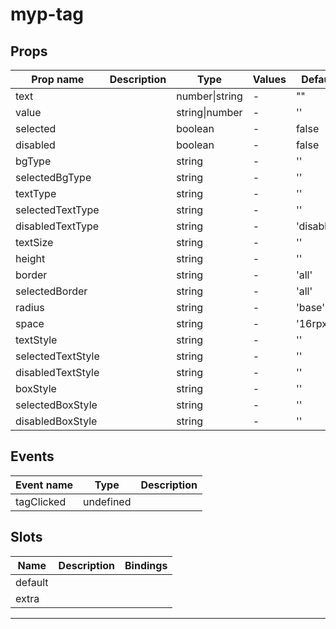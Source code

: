 # myp-tag

## Props

| Prop name         | Description | Type           | Values | Default    |
| ----------------- | ----------- | -------------- | ------ | ---------- |
| text              |             | number\|string | -      | ""         |
| value             |             | string\|number | -      | ''         |
| selected          |             | boolean        | -      | false      |
| disabled          |             | boolean        | -      | false      |
| bgType            |             | string         | -      | ''         |
| selectedBgType    |             | string         | -      | ''         |
| textType          |             | string         | -      | ''         |
| selectedTextType  |             | string         | -      | ''         |
| disabledTextType  |             | string         | -      | 'disabled' |
| textSize          |             | string         | -      | ''         |
| height            |             | string         | -      | ''         |
| border            |             | string         | -      | 'all'      |
| selectedBorder    |             | string         | -      | 'all'      |
| radius            |             | string         | -      | 'base'     |
| space             |             | string         | -      | '16rpx'    |
| textStyle         |             | string         | -      | ''         |
| selectedTextStyle |             | string         | -      | ''         |
| disabledTextStyle |             | string         | -      | ''         |
| boxStyle          |             | string         | -      | ''         |
| selectedBoxStyle  |             | string         | -      | ''         |
| disabledBoxStyle  |             | string         | -      | ''         |

## Events

| Event name | Type      | Description |
| ---------- | --------- | ----------- |
| tagClicked | undefined |

## Slots

| Name    | Description | Bindings |
| ------- | ----------- | -------- |
| default |             |          |
| extra   |             |          |

---
